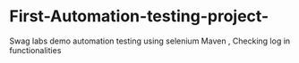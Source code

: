 # First-Automation-testing-project-
Swag labs demo automation testing using selenium Maven , Checking log in functionalities 
